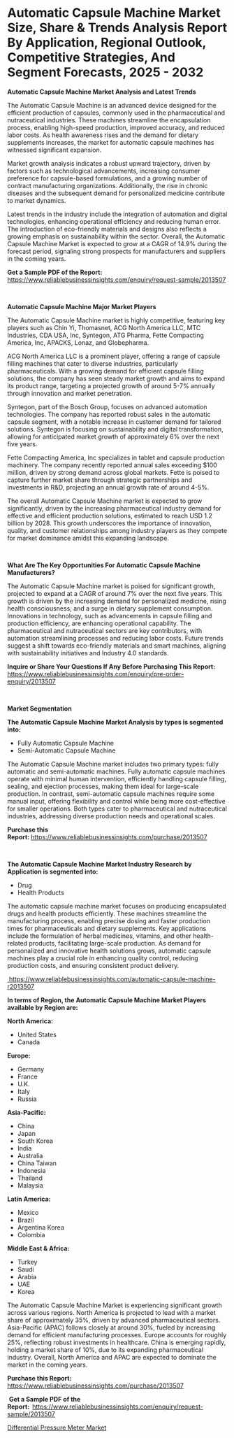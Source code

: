 <p><h1>Automatic Capsule Machine Market Size, Share & Trends Analysis Report By Application, Regional Outlook, Competitive Strategies, And Segment Forecasts, 2025 - 2032</h1></p><p><strong>Automatic Capsule Machine Market Analysis and Latest Trends</strong></p>
<p><p>The Automatic Capsule Machine is an advanced device designed for the efficient production of capsules, commonly used in the pharmaceutical and nutraceutical industries. These machines streamline the encapsulation process, enabling high-speed production, improved accuracy, and reduced labor costs. As health awareness rises and the demand for dietary supplements increases, the market for automatic capsule machines has witnessed significant expansion. </p><p>Market growth analysis indicates a robust upward trajectory, driven by factors such as technological advancements, increasing consumer preference for capsule-based formulations, and a growing number of contract manufacturing organizations. Additionally, the rise in chronic diseases and the subsequent demand for personalized medicine contribute to market dynamics. </p><p>Latest trends in the industry include the integration of automation and digital technologies, enhancing operational efficiency and reducing human error. The introduction of eco-friendly materials and designs also reflects a growing emphasis on sustainability within the sector. Overall, the Automatic Capsule Machine Market is expected to grow at a CAGR of 14.9% during the forecast period, signaling strong prospects for manufacturers and suppliers in the coming years.</p></p>
<p><strong>Get a Sample PDF of the Report:&nbsp;</strong> <a href="https://www.reliablebusinessinsights.com/enquiry/request-sample/2013507?utm_campaign=2226&utm_medium=2&utm_source=Github&utm_content=ia&utm_term=20022025&utm_id=automatic-capsule-machine">https://www.reliablebusinessinsights.com/enquiry/request-sample/2013507</a></p>
<p>&nbsp;</p>
<p><strong>Automatic Capsule Machine Major Market Players</strong></p>
<p><p>The Automatic Capsule Machine market is highly competitive, featuring key players such as Chin Yi, Thomasnet, ACG North America LLC, MTC Industries, CDA USA, Inc, Syntegon, ATG Pharma, Fette Compacting America, Inc, APACKS, Lonaz, and Globepharma. </p><p>ACG North America LLC is a prominent player, offering a range of capsule filling machines that cater to diverse industries, particularly pharmaceuticals. With a growing demand for efficient capsule filling solutions, the company has seen steady market growth and aims to expand its product range, targeting a projected growth of around 5-7% annually through innovation and market penetration.</p><p>Syntegon, part of the Bosch Group, focuses on advanced automation technologies. The company has reported robust sales in the automatic capsule segment, with a notable increase in customer demand for tailored solutions. Syntegon is focusing on sustainability and digital transformation, allowing for anticipated market growth of approximately 6% over the next five years.</p><p>Fette Compacting America, Inc specializes in tablet and capsule production machinery. The company recently reported annual sales exceeding $100 million, driven by strong demand across global markets. Fette is poised to capture further market share through strategic partnerships and investments in R&D, projecting an annual growth rate of around 4-5%.</p><p>The overall Automatic Capsule Machine market is expected to grow significantly, driven by the increasing pharmaceutical industry demand for effective and efficient production solutions, estimated to reach USD 1.2 billion by 2028. This growth underscores the importance of innovation, quality, and customer relationships among industry players as they compete for market dominance amidst this expanding landscape.</p></p>
<p>&nbsp;</p>
<p><strong>What Are The Key Opportunities For Automatic Capsule Machine Manufacturers?</strong></p>
<p><p>The Automatic Capsule Machine market is poised for significant growth, projected to expand at a CAGR of around 7% over the next five years. This growth is driven by the increasing demand for personalized medicine, rising health consciousness, and a surge in dietary supplement consumption. Innovations in technology, such as advancements in capsule filling and production efficiency, are enhancing operational capability. The pharmaceutical and nutraceutical sectors are key contributors, with automation streamlining processes and reducing labor costs. Future trends suggest a shift towards eco-friendly materials and smart machines, aligning with sustainability initiatives and Industry 4.0 standards.</p></p>
<p><strong>Inquire or Share Your Questions If Any Before Purchasing This Report:</strong> <a href="https://www.reliablebusinessinsights.com/enquiry/pre-order-enquiry/2013507?utm_campaign=2226&utm_medium=2&utm_source=Github&utm_content=ia&utm_term=20022025&utm_id=automatic-capsule-machine">https://www.reliablebusinessinsights.com/enquiry/pre-order-enquiry/2013507</a></p>
<p>&nbsp;</p>
<p><strong>Market Segmentation</strong></p>
<p><strong>The Automatic Capsule Machine Market Analysis by types is segmented into:</strong></p>
<p><ul><li>Fully Automatic Capsule Machine</li><li>Semi-Automatic Capsule Machine</li></ul></p>
<p><p>The Automatic Capsule Machine market includes two primary types: fully automatic and semi-automatic machines. Fully automatic capsule machines operate with minimal human intervention, efficiently handling capsule filling, sealing, and ejection processes, making them ideal for large-scale production. In contrast, semi-automatic capsule machines require some manual input, offering flexibility and control while being more cost-effective for smaller operations. Both types cater to pharmaceutical and nutraceutical industries, addressing diverse production needs and operational scales.</p></p>
<p><strong>Purchase this Report:&nbsp;</strong><a href="https://www.reliablebusinessinsights.com/purchase/2013507?utm_campaign=2226&utm_medium=2&utm_source=Github&utm_content=ia&utm_term=20022025&utm_id=automatic-capsule-machine">https://www.reliablebusinessinsights.com/purchase/2013507</a></p>
<p>&nbsp;</p>
<p><strong>The Automatic Capsule Machine Market Industry Research by Application is segmented into:</strong></p>
<p><ul><li>Drug</li><li>Health Products</li></ul></p>
<p><p>The automatic capsule machine market focuses on producing encapsulated drugs and health products efficiently. These machines streamline the manufacturing process, enabling precise dosing and faster production times for pharmaceuticals and dietary supplements. Key applications include the formulation of herbal medicines, vitamins, and other health-related products, facilitating large-scale production. As demand for personalized and innovative health solutions grows, automatic capsule machines play a crucial role in enhancing quality control, reducing production costs, and ensuring consistent product delivery.</p></p>
<p><a href="https://www.reliablebusinessinsights.com/automatic-capsule-machine-r2013507?utm_campaign=2226&utm_medium=2&utm_source=Github&utm_content=ia&utm_term=20022025&utm_id=automatic-capsule-machine">&nbsp;https://www.reliablebusinessinsights.com/automatic-capsule-machine-r2013507</a></p>
<p><strong>In terms of Region, the Automatic Capsule Machine Market Players available by Region are:</strong></p>
<p>
    <p> <strong> North America: </strong>
        <ul>
            <li>United States</li>
            <li>Canada</li>
        </ul>
        </p> 
    <p> <strong> Europe: </strong>
        <ul>
            <li>Germany</li>
            <li>France</li>
            <li>U.K.</li>
            <li>Italy</li>
            <li>Russia</li>
        </ul>
        </p> 
    <p> <strong> Asia-Pacific: </strong>
        <ul>
            <li>China</li>
            <li>Japan</li>
            <li>South Korea</li>
            <li>India</li>
            <li>Australia</li>
            <li>China Taiwan</li>
            <li>Indonesia</li>
            <li>Thailand</li>
            <li>Malaysia</li>
        </ul>
        </p> 
    <p> <strong> Latin America: </strong>
        <ul>
            <li>Mexico</li>
            <li>Brazil</li>
            <li>Argentina Korea</li>
            <li>Colombia</li>
        </ul>
        </p> 
    <p> <strong> Middle East & Africa: </strong>
        <ul>
            <li>Turkey</li>
            <li>Saudi</li>
            <li>Arabia</li>
            <li>UAE</li>
            <li>Korea</li>
        </ul>
    </p>
    </p>
<p><p>The Automatic Capsule Machine Market is experiencing significant growth across various regions. North America is projected to lead with a market share of approximately 35%, driven by advanced pharmaceutical sectors. Asia-Pacific (APAC) follows closely at around 30%, fueled by increasing demand for efficient manufacturing processes. Europe accounts for roughly 25%, reflecting robust investments in healthcare. China is emerging rapidly, holding a market share of 10%, due to its expanding pharmaceutical industry. Overall, North America and APAC are expected to dominate the market in the coming years.</p></p>
<p><strong>Purchase this Report: </strong><a href="https://www.reliablebusinessinsights.com/purchase/2013507?utm_campaign=2226&utm_medium=2&utm_source=Github&utm_content=ia&utm_term=20022025&utm_id=automatic-capsule-machine">https://www.reliablebusinessinsights.com/purchase/2013507</a></p>
<p>&nbsp;<strong>Get a Sample PDF of the Report:&nbsp;&nbsp;</strong><a href="https://www.reliablebusinessinsights.com/enquiry/request-sample/2013507?utm_campaign=2226&utm_medium=2&utm_source=Github&utm_content=ia&utm_term=20022025&utm_id=automatic-capsule-machine">https://www.reliablebusinessinsights.com/enquiry/request-sample/2013507</a></p>
<p><strong></strong></p>
<p><p><a href="https://github.com/AlisaRowe24/Market-Research-Report-List-1/blob/main/differential-pressure-meter-market.md?utm_campaign=2226&utm_medium=2&utm_source=Github&utm_content=ia&utm_term=20022025&utm_id=automatic-capsule-machine">Differential Pressure Meter Market</a></p></p>